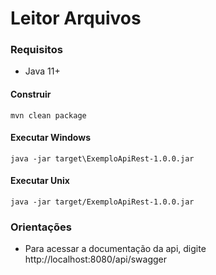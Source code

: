 # Leitor Arquivos

### Requisitos
* Java 11+

#### Construir
```
mvn clean package
```

#### Executar Windows
```
java -jar target\ExemploApiRest-1.0.0.jar
```

#### Executar Unix
```
java -jar target/ExemploApiRest-1.0.0.jar
```

### Orientações

*  Para acessar a documentação da api, digite http://localhost:8080/api/swagger





